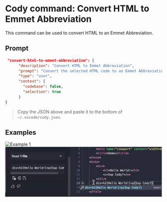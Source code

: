 # Cody command: Convert HTML to Emmet Abbreviation

This command can be used to convert HTML to an Emmet Abbreviation.

## Prompt

```json
 "convert-html-to-emmet-abbreviation": {
      "description": "Convert HTML to Emmet Abbreviation",
      "prompt": "Convert the selected HTML code to an Emmet Abbreviation, Just give the answer, no follow up explanations.",
      "type": "user",
      "context": {
        "codebase": false,
        "selection": true
      }
}
```
> Copy the JSON above and paste it to the bottom of `~/.vscode/cody.json`.

## Examples

![Example 1](./example_1.gif)
![Example 2](./example_2.png)
